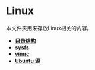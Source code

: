 # Linux

本文件夹用来存放Linux相关的内容。

+ **[目录结构](https://github.com/lowkeyway/Embedded/blob/master/Software/OS/Linux/%E7%9B%AE%E5%BD%95%E7%BB%93%E6%9E%84.md)**
+ **[sysfs](https://github.com/lowkeyway/Embedded/blob/master/Software/OS/Linux/sysfs.md)**
+ **[vimrc](https://github.com/lowkeyway/Embedded/edit/master/Software/OS/Linux/vimrc.md)**
+ **[Ubuntu 源](https://github.com/lowkeyway/Embedded/blob/master/Software/OS/Linux/Ubuntu%20%E5%9B%BD%E5%86%85%E6%BA%90.md)**
